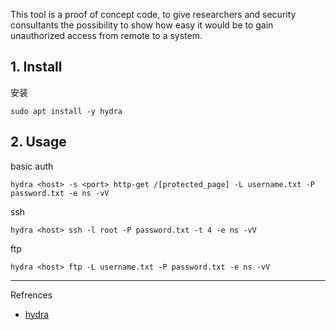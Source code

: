 This tool is a proof of concept code, to give researchers and security
consultants the possibility to show how easy it would be to gain unauthorized
access from remote to a system.

## 1. Install

安装

```
sudo apt install -y hydra
```

## 2. Usage

basic auth

```
hydra <host> -s <port> http-get /[protected_page] -L username.txt -P password.txt -e ns -vV
```

ssh

```
hydra <host> ssh -l root -P password.txt -t 4 -e ns -vV
```

ftp

```
hydra <host> ftp -L username.txt -P password.txt -e ns -vV
```

---

Refrences

- [hydra](https://www.kali.org/tools/hydra/)
